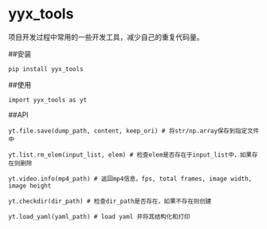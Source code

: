 # yyx_tools
项目开发过程中常用的一些开发工具，减少自己的重复代码量。


##安装
```
pip install yyx_tools
```


##使用
```
import yyx_tools as yt
```


##API
```
yt.file.save(dump_path, content, keep_ori) # 将str/np.array保存到指定文件中

yt.list.rm_elem(input_list, elem) # 检查elem是否存在于input_list中，如果存在则删除

yt.video.info(mp4_path) # 返回mp4信息，fps, total frames, image width, image height

yt.checkdir(dir_path) # 检查dir_path是否存在，如果不存在则创建

yt.load_yaml(yaml_path) # load yaml 并将其结构化和打印
```